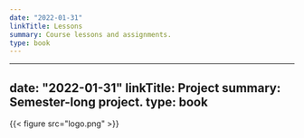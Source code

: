 ```yaml
---
date: "2022-01-31"
linkTitle: Lessons
summary: Course lessons and assignments.
type: book
---
```


---
date: "2022-01-31"
linkTitle: Project
summary: Semester-long project.
type: book
---

{{< figure src="logo.png" >}}

